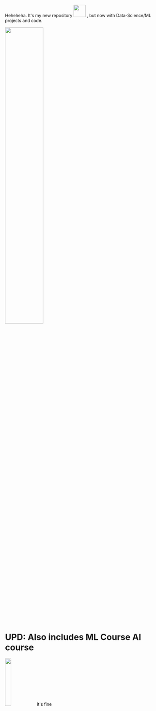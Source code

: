 Heheheha. It's my new repository <img src='https://media.tenor.com/3yuTJ7S5yeQAAAAM/my-honest-reaction-my-honest-reaction-meme.gif' width=40 height=40> , but now with Data-Science/ML projects and code.

<img src='https://i.pinimg.com/564x/8c/cb/59/8ccb5905351695a77e4d2a723d098761.jpg' width=50% height=50%><br>

<h1>UPD: Also includes ML Course AI course</h1>


<img src='https://mlcourse.ai/_static/mlcourse_ai_logo.jpg' width=20% height=20%>
It's fine

